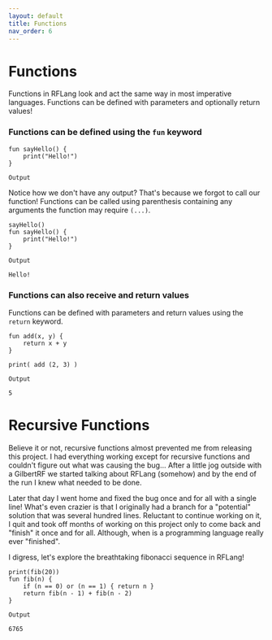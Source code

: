 ```yaml
---
layout: default
title: Functions
nav_order: 6
---
```


# Functions

Functions in RFLang look and act the same way in most imperative languages. Functions can be defined with parameters and optionally return values!

### Functions can be defined using the `fun` keyword

```
fun sayHello() {
    print("Hello!")
}
```

```
Output
```

Notice how we don't have any output? That's because we forgot to call our function! Functions can be called using parenthesis containing any arguments the function may require `(...)`.

```
sayHello()
fun sayHello() {
    print("Hello!")
}
```

```
Output

Hello!
```

### Functions can also receive and return values
Functions can be defined with parameters and return values using the `return` keyword.



```
fun add(x, y) {
    return x + y
}

print( add (2, 3) )
```

```
Output

5
```

# Recursive Functions

Believe it or not, recursive functions almost prevented me from
releasing this project. I had everything working except for recursive functions
and couldn't figure out what was causing the bug... After a little jog outside
with a GilbertRF we started talking about RFLang (somehow) and by the end of the run
I knew what needed to be done.

Later that day I went home and fixed the bug once and for all with a single line!
What's even crazier is that I originally had a branch for a "potential" solution that was
several hundred lines. Reluctant to continue working on it, I quit and took off months of working
on this project only to come back and "finish" it once and for all. Although, when is a programming
language really ever "finished".

I digress, let's explore the breathtaking fibonacci sequence in RFLang!


```
print(fib(20))
fun fib(n) {
    if (n == 0) or (n == 1) { return n }
    return fib(n - 1) + fib(n - 2)
}
```

```
Output

6765
```